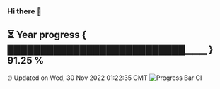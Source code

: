 ### Hi there 👋
⏳ Year progress { ███████████████████████████▁▁▁ } 91.25 %
---
⏰ Updated on Wed, 30 Nov 2022 01:22:35 GMT
![Progress Bar CI](https://github.com/liununu/liununu/workflows/Progress%20Bar%20CI/badge.svg)
